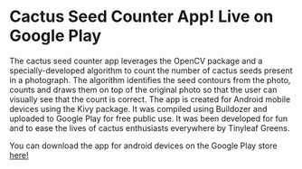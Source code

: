 # Cactus Seed Counter App! Live on Google Play

The cactus seed counter app leverages the OpenCV package and a specially-developed algorithm to count the number of cactus seeds present in a photograph. The algorithm identifies the seed contours from the photo, counts and draws them on top of the original photo so that the user can visually see that the count is correct. The app is created for Android mobile devices using the Kivy package. It was compiled using Buildozer and uploaded to Google Play for free public use. It was been developed for fun and to ease the lives of cactus enthusiasts everywhere by Tinyleaf Greens.

You can download the app for android devices on the Google Play store [here!](https://play.google.com/store/apps/details?id=org.kivmob.myapp&gl=US)
